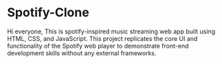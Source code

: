 # Spotify-Clone
Hi everyone, This is spotify-inspired music streaming web app built using HTML, CSS, and JavaScript. This project replicates the core UI and functionality of the Spotify web player to demonstrate front-end development skills without any external frameworks.
